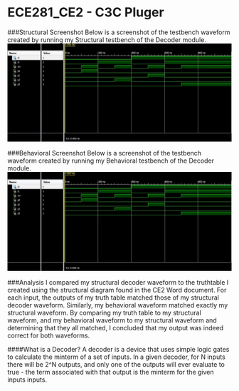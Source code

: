 ECE281_CE2 - C3C Pluger
==========

###Structural Screenshot
Below is a screenshot of the testbench waveform created by running my Structural testbench of the Decoder module.
![Schematic Waveform](https://github.com/JasonPluger/ECE281_CE2/blob/master/Decoder_Structural_waveform.JPG "Schematic")

###Behavioral Screenshot
Below is a screenshot of the testbench waveform created by running my Behavioral testbench of the Decoder module.
![Behavioral Waveform](https://github.com/JasonPluger/ECE281_CE2/blob/master/Decoder_Behavioral_waveform.JPG "Behavioral")


###Analysis
I compared my structural decoder waveform to the truthtable I created using the structural diagram found in the CE2 Word document. For each input, the outputs of my truth table matched those of my structural decoder waveform. Similarly, my behavioral waveform matched exactly my structural waveform. By comparing my truth table to my structural waveform, and my behavioral waveform to my structural waveform and determining that they all matched, I concluded that my output was indeed correct for both waveforms.

####What is a Decoder?
A decoder is a device that uses simple logic gates to calculate the minterm of a set of inputs. In a given decoder, for N inputs there will be 2^N outputs, and only one of the outputs will ever evaluate to true - the term associated with that output is the minterm for the given inputs inputs.
